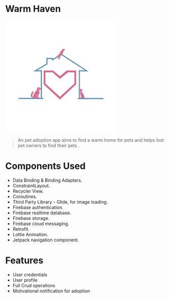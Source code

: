 # Warm Haven
<img width="350" alt="Screen Shot 2021-12-05 at 2 27 24 PM" src="https://raw.githubusercontent.com/NorahAlbaqami/warm-haven/master/app/src/main/res/drawable/appicon.png">

> An pet adoption app aims to find a warm home for pets and helps lost pet owners to find their pets .
# Components Used

- Data Binding & Binding Adapters.
- ConstraintLayout.
- Recycler View.
- Coroutines.
- Third Party Library - Glide, for image loading.
- Firebase authentication.
- Firebase realtime database.
- Firebase storage. 
- Firebase cloud messaging.
- Retrofit.
- Lottie Animation.
- Jetpack navigation component.
# Features
- User credentials
- User profile 
- Full Crud operations
- Motivational notification for adoption


